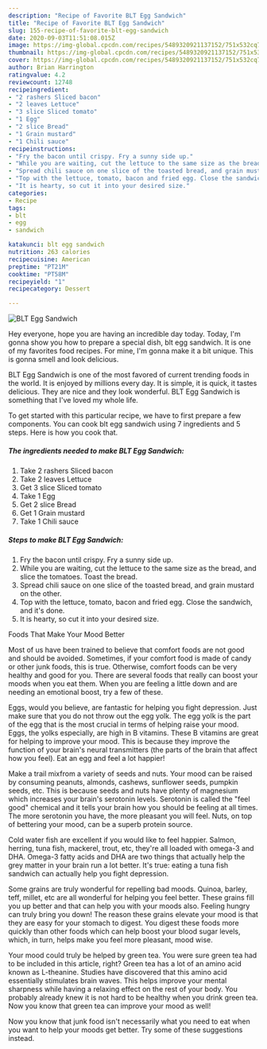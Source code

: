 ```yaml
---
description: "Recipe of Favorite BLT Egg Sandwich"
title: "Recipe of Favorite BLT Egg Sandwich"
slug: 155-recipe-of-favorite-blt-egg-sandwich
date: 2020-09-03T11:51:08.015Z
image: https://img-global.cpcdn.com/recipes/5489320921137152/751x532cq70/blt-egg-sandwich-recipe-main-photo.jpg
thumbnail: https://img-global.cpcdn.com/recipes/5489320921137152/751x532cq70/blt-egg-sandwich-recipe-main-photo.jpg
cover: https://img-global.cpcdn.com/recipes/5489320921137152/751x532cq70/blt-egg-sandwich-recipe-main-photo.jpg
author: Brian Harrington
ratingvalue: 4.2
reviewcount: 12748
recipeingredient:
- "2 rashers Sliced bacon"
- "2 leaves Lettuce"
- "3 slice Sliced tomato"
- "1 Egg"
- "2 slice Bread"
- "1 Grain mustard"
- "1 Chili sauce"
recipeinstructions:
- "Fry the bacon until crispy. Fry a sunny side up."
- "While you are waiting, cut the lettuce to the same size as the bread, and slice the tomatoes. Toast the bread."
- "Spread chili sauce on one slice of the toasted bread, and grain mustard on the other."
- "Top with the lettuce, tomato, bacon and fried egg. Close the sandwich, and it&#39;s done."
- "It is hearty, so cut it into your desired size."
categories:
- Recipe
tags:
- blt
- egg
- sandwich

katakunci: blt egg sandwich 
nutrition: 263 calories
recipecuisine: American
preptime: "PT21M"
cooktime: "PT58M"
recipeyield: "1"
recipecategory: Dessert

---
```



![BLT Egg Sandwich](https://img-global.cpcdn.com/recipes/5489320921137152/751x532cq70/blt-egg-sandwich-recipe-main-photo.jpg)

Hey everyone, hope you are having an incredible day today. Today, I'm gonna show you how to prepare a special dish, blt egg sandwich. It is one of my favorites food recipes. For mine, I'm gonna make it a bit unique. This is gonna smell and look delicious.



BLT Egg Sandwich is one of the most favored of current trending foods in the world. It is enjoyed by millions every day. It is simple, it is quick, it tastes delicious. They are nice and they look wonderful. BLT Egg Sandwich is something that I've loved my whole life.


To get started with this particular recipe, we have to first prepare a few components. You can cook blt egg sandwich using 7 ingredients and 5 steps. Here is how you cook that.

<!--inarticleads1-->

##### The ingredients needed to make BLT Egg Sandwich:

1. Take 2 rashers Sliced bacon
1. Take 2 leaves Lettuce
1. Get 3 slice Sliced tomato
1. Take 1 Egg
1. Get 2 slice Bread
1. Get 1 Grain mustard
1. Take 1 Chili sauce




<!--inarticleads2-->

##### Steps to make BLT Egg Sandwich:

1. Fry the bacon until crispy. Fry a sunny side up.
1. While you are waiting, cut the lettuce to the same size as the bread, and slice the tomatoes. Toast the bread.
1. Spread chili sauce on one slice of the toasted bread, and grain mustard on the other.
1. Top with the lettuce, tomato, bacon and fried egg. Close the sandwich, and it&#39;s done.
1. It is hearty, so cut it into your desired size.




Foods That Make Your Mood Better


Most of us have been trained to believe that comfort foods are not good and should be avoided. Sometimes, if your comfort food is made of candy or other junk foods, this is true. Otherwise, comfort foods can be very healthy and good for you. There are several foods that really can boost your moods when you eat them. When you are feeling a little down and are needing an emotional boost, try a few of these.

Eggs, would you believe, are fantastic for helping you fight depression. Just make sure that you do not throw out the egg yolk. The egg yolk is the part of the egg that is the most crucial in terms of helping raise your mood. Eggs, the yolks especially, are high in B vitamins. These B vitamins are great for helping to improve your mood. This is because they improve the function of your brain's neural transmitters (the parts of the brain that affect how you feel). Eat an egg and feel a lot happier!

Make a trail mixfrom a variety of seeds and nuts. Your mood can be raised by consuming peanuts, almonds, cashews, sunflower seeds, pumpkin seeds, etc. This is because seeds and nuts have plenty of magnesium which increases your brain's serotonin levels. Serotonin is called the "feel good" chemical and it tells your brain how you should be feeling at all times. The more serotonin you have, the more pleasant you will feel. Nuts, on top of bettering your mood, can be a superb protein source.

Cold water fish are excellent if you would like to feel happier. Salmon, herring, tuna fish, mackerel, trout, etc, they're all loaded with omega-3 and DHA. Omega-3 fatty acids and DHA are two things that actually help the grey matter in your brain run a lot better. It's true: eating a tuna fish sandwich can actually help you fight depression. 

Some grains are truly wonderful for repelling bad moods. Quinoa, barley, teff, millet, etc are all wonderful for helping you feel better. These grains fill you up better and that can help you with your moods also. Feeling hungry can truly bring you down! The reason these grains elevate your mood is that they are easy for your stomach to digest. You digest these foods more quickly than other foods which can help boost your blood sugar levels, which, in turn, helps make you feel more pleasant, mood wise.

Your mood could truly be helped by green tea. You were sure green tea had to be included in this article, right? Green tea has a lot of an amino acid known as L-theanine. Studies have discovered that this amino acid essentially stimulates brain waves. This helps improve your mental sharpness while having a relaxing effect on the rest of your body. You probably already knew it is not hard to be healthy when you drink green tea. Now you know that green tea can improve your mood as well!

Now you know that junk food isn't necessarily what you need to eat when you want to help your moods get better. Try  some  of  these  suggestions  instead.

